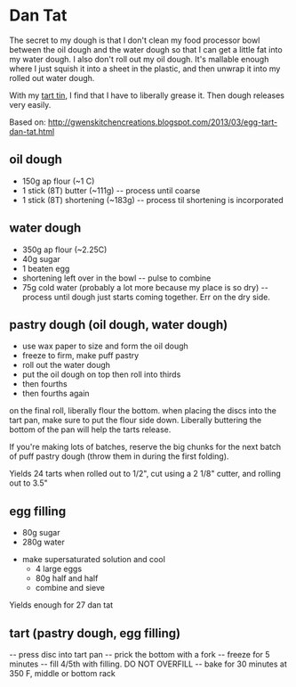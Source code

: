 # Dan Tat

The secret to my dough is that I don't clean my food processor bowl between the
oil dough and the water dough so that I can get a little fat into my water dough.
I also don't roll out my oil dough. It's mallable enough where I just squish it
into a sheet in the plastic, and then unwrap it into my rolled out water dough.

With my [tart tin](http://www.amazon.com/gp/product/B00CQKDOWI/?tag=crtobu-20), I
find that I have to liberally grease it. Then dough releases very easily.

Based on: http://gwenskitchencreations.blogspot.com/2013/03/egg-tart-dan-tat.html

## oil dough
 + 150g ap flour (~1 C)
 + 1 stick (8T) butter (~111g)
 -- process until coarse
 + 1 stick (8T) shortening (~183g)
 -- process til shortening is incorporated

## water dough

 + 350g ap flour (~2.25C)
 + 40g sugar
 + 1 beaten egg
 + shortening left over in the bowl
 -- pulse to combine
 + 75g cold water (probably a lot more because my place is so dry)
 -- process until dough just starts coming together. Err on the dry side.

## pastry dough (oil dough, water dough)
  - use wax paper to size and form the oil dough
  - freeze to firm, make puff pastry
  - roll out the water dough
  - put the oil dough on top then roll into thirds
  - then fourths
  - then fourths again

on the final roll, liberally flour the bottom. when placing the discs into the
tart pan, make sure to put the flour side down. Liberally buttering the bottom of the pan
will help the tarts release.

If you're making lots of batches, reserve the big chunks for the next batch of
puff pastry dough (throw them in during the first folding).

Yields 24 tarts when rolled out to 1/2", cut using a 2 1/8" cutter, and rolling out to 3.5"

## egg filling
+ 80g sugar
+ 280g water
- make supersaturated solution and cool
  + 4 large eggs
  + 80g half and half
  - combine and sieve

Yields enough for 27 dan tat

## tart (pastry dough, egg filling)
 -- press disc into tart pan
 -- prick the bottom with a fork
 -- freeze for 5 minutes
 -- fill 4/5th with filling. DO NOT OVERFILL
 -- bake for 30 minutes at 350 F, middle or bottom rack
